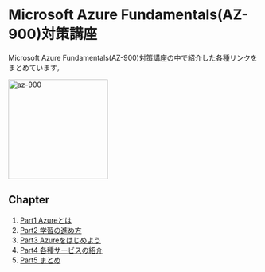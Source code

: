 # Microsoft Azure Fundamentals(AZ-900)対策講座
Microsoft Azure Fundamentals(AZ-900)対策講座の中で紹介した各種リンクをまとめています。


<img src="https://user-images.githubusercontent.com/73625072/187587122-db3b8093-ad8d-48c4-b960-81c95acef7e9.JPG" alt="az-900" title="az-900"  height="200">

## Chapter
1. [Part1 Azureとは](https://github.com/maruchintech/udemy-azure-az900/blob/main/Part1%20Azure%E3%81%A8%E3%81%AF)
2. [Part2 学習の進め方](https://github.com/maruchintech/udemy-azure-az900/blob/main/Part2%20%E5%AD%A6%E7%BF%92%E3%81%AE%E9%80%B2%E3%82%81%E6%96%B9)
3. [Part3 Azureをはじめよう](https://github.com/maruchintech/udemy-azure-az900/blob/main/Part3%20Azure%E3%82%92%E3%81%AF%E3%81%98%E3%82%81%E3%82%88%E3%81%86)
4. [Part4 各種サービスの紹介](https://github.com/maruchintech/udemy-azure-az900/blob/main/Part4%20%E5%90%84%E7%A8%AE%E3%82%B5%E3%83%BC%E3%83%93%E3%82%B9%E3%81%AE%E7%B4%B9%E4%BB%8B)
5. [Part5 まとめ](https://github.com/maruchintech/udemy-azure-az900/blob/main/Part5%20%E3%81%BE%E3%81%A8%E3%82%81)
